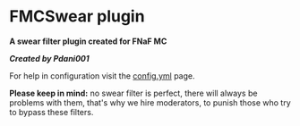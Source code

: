 # FMCSwear plugin
**A swear filter plugin created for FNaF MC**

**_Created by Pdani001_**

For help in configuration visit the [config.yml](https://github.com/FNaF-MC/FMCSwear/blob/master/src/config.yml) page.

**Please keep in mind:** no swear filter is perfect, there will always be problems with them, that's why we hire moderators, to punish those who try to bypass these filters.